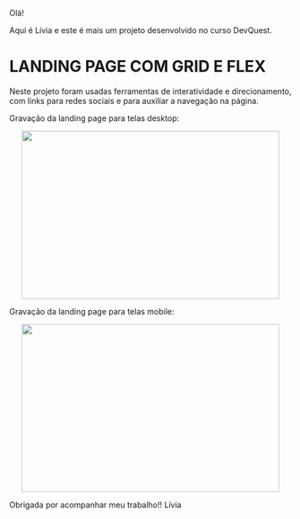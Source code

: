 Olá!

Aqui é Lívia e este é mais um projeto desenvolvido no curso DevQuest.

<h1>LANDING PAGE COM GRID E FLEX</h1>

Neste projeto foram usadas ferramentas de interatividade e direcionamento, com links para redes sociais e para auxiliar a navegação na página.

Gravação da landing page para telas desktop:

<p align="center">
<img width="460" height="300" type="video/mp4" src="./design/Opera - Agência XYZ - Opera - 29 August 2023.mp4">
</p>

Gravação da landing page para telas mobile:

<p align="center">
<img width="460" height="300" type="video/mp4" src="./design/Opera - Agência XYZ - mobile.mp4">
</p>


Obrigada por acompanhar meu trabalho!!
Lívia